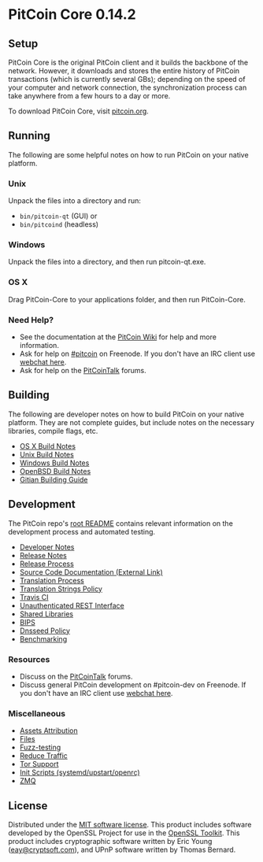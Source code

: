 PitCoin Core 0.14.2
=====================

Setup
---------------------
PitCoin Core is the original PitCoin client and it builds the backbone of the network. However, it downloads and stores the entire history of PitCoin transactions (which is currently several GBs); depending on the speed of your computer and network connection, the synchronization process can take anywhere from a few hours to a day or more.

To download PitCoin Core, visit [pitcoin.org](https://pitcoin.org).

Running
---------------------
The following are some helpful notes on how to run PitCoin on your native platform.

### Unix

Unpack the files into a directory and run:

- `bin/pitcoin-qt` (GUI) or
- `bin/pitcoind` (headless)

### Windows

Unpack the files into a directory, and then run pitcoin-qt.exe.

### OS X

Drag PitCoin-Core to your applications folder, and then run PitCoin-Core.

### Need Help?

* See the documentation at the [PitCoin Wiki](https://pitcoin.info/)
for help and more information.
* Ask for help on [#pitcoin](http://webchat.freenode.net?channels=pitcoin) on Freenode. If you don't have an IRC client use [webchat here](http://webchat.freenode.net?channels=pitcoin).
* Ask for help on the [PitCoinTalk](https://pitcointalk.io/) forums.

Building
---------------------
The following are developer notes on how to build PitCoin on your native platform. They are not complete guides, but include notes on the necessary libraries, compile flags, etc.

- [OS X Build Notes](build-osx.md)
- [Unix Build Notes](build-unix.md)
- [Windows Build Notes](build-windows.md)
- [OpenBSD Build Notes](build-openbsd.md)
- [Gitian Building Guide](gitian-building.md)

Development
---------------------
The PitCoin repo's [root README](/README.md) contains relevant information on the development process and automated testing.

- [Developer Notes](developer-notes.md)
- [Release Notes](release-notes.md)
- [Release Process](release-process.md)
- [Source Code Documentation (External Link)](https://dev.visucore.com/pitcoin/doxygen/)
- [Translation Process](translation_process.md)
- [Translation Strings Policy](translation_strings_policy.md)
- [Travis CI](travis-ci.md)
- [Unauthenticated REST Interface](REST-interface.md)
- [Shared Libraries](shared-libraries.md)
- [BIPS](bips.md)
- [Dnsseed Policy](dnsseed-policy.md)
- [Benchmarking](benchmarking.md)

### Resources
* Discuss on the [PitCoinTalk](https://pitcointalk.io/) forums.
* Discuss general PitCoin development on #pitcoin-dev on Freenode. If you don't have an IRC client use [webchat here](http://webchat.freenode.net/?channels=pitcoin-dev).

### Miscellaneous
- [Assets Attribution](assets-attribution.md)
- [Files](files.md)
- [Fuzz-testing](fuzzing.md)
- [Reduce Traffic](reduce-traffic.md)
- [Tor Support](tor.md)
- [Init Scripts (systemd/upstart/openrc)](init.md)
- [ZMQ](zmq.md)

License
---------------------
Distributed under the [MIT software license](/COPYING).
This product includes software developed by the OpenSSL Project for use in the [OpenSSL Toolkit](https://www.openssl.org/). This product includes
cryptographic software written by Eric Young ([eay@cryptsoft.com](mailto:eay@cryptsoft.com)), and UPnP software written by Thomas Bernard.
